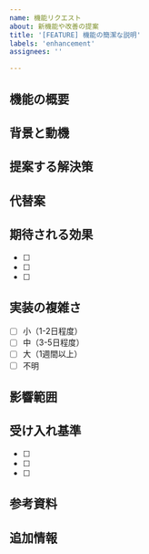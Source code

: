```yaml
---
name: 機能リクエスト
about: 新機能や改善の提案
title: '[FEATURE] 機能の簡潔な説明'
labels: 'enhancement'
assignees: ''

---
```


## 機能の概要
<!-- 提案する機能を簡潔に説明してください -->

## 背景と動機
<!-- なぜこの機能が必要なのか、どのような問題を解決するのかを説明してください -->

## 提案する解決策
<!-- どのように実装すべきか、具体的なアイデアがあれば記載してください -->

## 代替案
<!-- 検討した他の解決策があれば記載してください -->

## 期待される効果
- [ ] <!-- 効果1 -->
- [ ] <!-- 効果2 -->
- [ ] <!-- 効果3 -->

## 実装の複雑さ
- [ ] 小（1-2日程度）
- [ ] 中（3-5日程度）
- [ ] 大（1週間以上）
- [ ] 不明

## 影響範囲
<!-- この機能が影響を与える可能性のある既存機能やコンポーネント -->

## 受け入れ基準
- [ ] <!-- この機能が完成したと判断できる条件1 -->
- [ ] <!-- 条件2 -->
- [ ] <!-- 条件3 -->

## 参考資料
<!-- 関連するドキュメント、類似機能の例、参考URLなど -->

## 追加情報
<!-- その他、実装に役立つ情報があれば記載してください -->